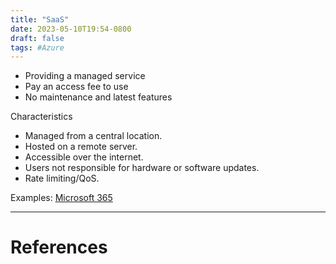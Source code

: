 ```yaml
---
title: "SaaS"
date: 2023-05-10T19:54-0800
draft: false
tags: #Azure
---
```


- Providing a managed service
- Pay an access fee to use
- No maintenance and latest features

Characteristics
- Managed from a central location.
- Hosted on a remote server.
- Accessible over the internet.
- Users not responsible for hardware or software updates.
- Rate limiting/QoS.

Examples: [Microsoft 365](../microsoft-365/)

---
# References
